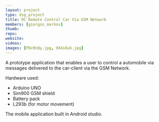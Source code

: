```yaml
---
layout: project
type: dsg_project
title: RC Remote Control Car Via GSM Network
members: [giorgos_markos]
thumb:
repo:
website:
videos:
images: [POcRnQy.jpg, 9X4i6uk.jpg]
---
```

A prototype application that enables a user to control a automobile via
messages delivered to the car-client via the GSM Network.

Hardware used:

* Arduino UNO
* Sim900 GSM shield
* Battery pack
* L293b (for motor movement)

The mobile application built in Android studio.

